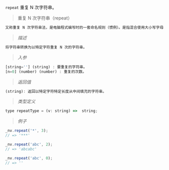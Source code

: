 `repeat` 重复 N 次字符串。

> 重复 N 次字符串（repeat）

```javascript
又称重复 N 次字符串法，是电脑程式编写时的一套命名规则（惯例）。是指混合使用大小写字母来构成变量和函数的名字。
```
> *描述*

```javascript
将字符串转换为以特定字符重复 N 次的字符串。
```

> *入参*

```javascript
[string=''] (string) : 要重复的字符串。
[n=0] (number) (number) : 重复的次数。
```

> *返回值*

```javascript
(string): 返回以特定字符特定长度从中间填充的字符串。

```

> *类型定义*

```javascript
type repeatType = (v: string) =>  string;
```

> *例子*

```javascript
_nv.repeat('*', 3);
// => '***'
```

```javascript
_nv.repeat('abc', 2);
// => 'abcabc'
```

```javascript
_nv.repeat('abc', 0);
// => ''
```


